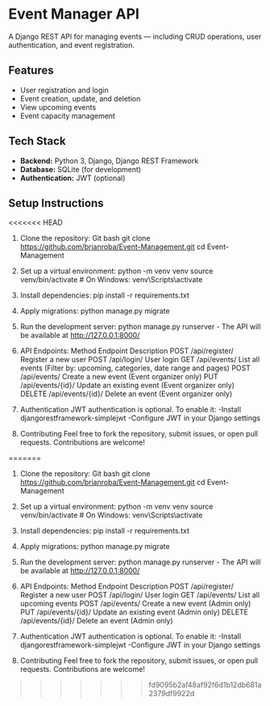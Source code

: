 # Event Manager API

A Django REST API for managing events — including CRUD operations, user authentication, and event registration.

## Features

- User registration and login
- Event creation, update, and deletion
- View upcoming events
- Event capacity management

## Tech Stack

- **Backend:** Python 3, Django, Django REST Framework
- **Database:** SQLite (for development)
- **Authentication:** JWT (optional)

## Setup Instructions
<<<<<<< HEAD

1. Clone the repository:
   Git bash
   git clone https://github.com/brianroba/Event-Management.git
   cd Event-Management

2. Set up a virtual environment:
   python -m venv venv
   source venv/bin/activate  # On Windows: venv\Scripts\activate
   
3. Install dependencies:
   pip install -r requirements.txt

4. Apply migrations:
   python manage.py migrate

5. Run the development server:
   python manage.py runserver - The API will be available at http://127.0.0.1:8000/

6. API Endpoints:
	Method	   Endpoint	       Description
	POST	/api/register/	    Register a new user
	POST	/api/login/	        User login
	GET		/api/events/	    List all events (Filter by: upcoming, categories, date range and pages)
	POST	/api/events/	    Create a new event (Event organizer only)
	PUT	    /api/events/{id}/	Update an existing event (Event organizer  only)
	DELETE	/api/events/{id}/	Delete an event (Event organizer only)

7. Authentication
  JWT authentication is optional. To enable it:
  -Install djangorestframework-simplejwt
  -Configure JWT in your Django settings

8. Contributing
   Feel free to fork the repository, submit issues, or open pull requests. Contributions are welcome!

=======

1. Clone the repository:
   Git bash
   git clone https://github.com/brianroba/Event-Management.git
   cd Event-Management

2. Set up a virtual environment:
   python -m venv venv
   source venv/bin/activate  # On Windows: venv\Scripts\activate
   
3. Install dependencies:
   pip install -r requirements.txt

4. Apply migrations:
   python manage.py migrate

5. Run the development server:
   python manage.py runserver - The API will be available at http://127.0.0.1:8000/

6. API Endpoints:
	Method	   Endpoint	       Description
	POST	/api/register/	    Register a new user
	POST	/api/login/	        User login
	GET		/api/events/	    List all upcoming events
	POST	/api/events/	    Create a new event (Admin only)
	PUT	    /api/events/{id}/	    Update an existing event (Admin only)
	DELETE	/api/events/{id}/	Delete an event (Admin only)

7. Authentication
  JWT authentication is optional. To enable it:
  -Install djangorestframework-simplejwt
  -Configure JWT in your Django settings

8. Contributing
   Feel free to fork the repository, submit issues, or open pull requests. Contributions are welcome!
>>>>>>> fd9095b2af48af92f6d1b12db681a2379df9922d

